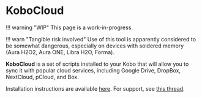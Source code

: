 # KoboCloud

!!! warning "WIP"
	This page is a work-in-progress.

!!! warn "Tangible risk involved"
	Use of this tool is apparently considered to be somewhat dangerous, especially on devices with soldered memory (Aura H2O2, Aura ONE, Libra H2O, Forma).

**KoboCloud** is a set of scripts installed to your Kobo that will allow you to sync it with popular cloud services, including Google Drive, DropBox, NextCloud, pCloud, and Box.

Installation instructions are available [here](https://github.com/fsantini/KoboCloud). For support, see [this thread](https://www.mobileread.com/forums/showthread.php?t=316894).